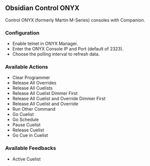 ## Obsidian Control ONYX
Control ONYX (formerly Martin M-Series) consoles with Companion.

### Configuration
* Enable telnet in ONYX Manager.
* Enter the ONYX Console IP and Port (default of 2323).
* Choose the polling interval to refresh data.

### Available Actions
* Clear Programmer
* Release All Overrides
* Release All Cuelists
* Release All Cuelist Dimmer First
* Release All Cuelist and Override Dimmer First
* Release All Cuelist and Override
* Run Other Command
* Go Cuelist
* Go Schedule
* Pause Cuelist
* Release Cuelist
* Go Cue in Cuelist

### Available Feedbacks
* Active Cuelist